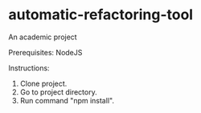 # automatic-refactoring-tool
An academic project

Prerequisites:
NodeJS

Instructions:
1. Clone project.
2. Go to project directory.
3. Run command "npm install".

